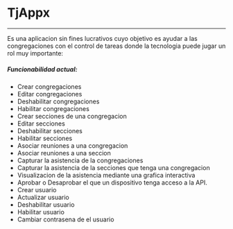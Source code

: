 # TjAppx 

---

Es una aplicacion sin fines lucrativos cuyo objetivo es ayudar a las congregaciones con el control de tareas donde la tecnologia puede jugar un rol muy importante:


##### Funcionabilidad actual:
 * Crear congregaciones
 * Editar congregaciones
 * Deshabilitar congregaciones
 * Habilitar congregaciones
 * Crear secciones de una congregacion
 * Editar secciones
 * Deshabilitar secciones
 * Habilitar secciones
 * Asociar reuniones a una congregacion
 * Asociar reuniones a una seccion
 * Capturar la asistencia de la congregaciones
 * Capturar la asistencia de la secciones que tenga una congregacion
 * Visualizacion de la asistencia mediante una grafica interactiva
 * Aprobar o Desaprobar el que un dispositivo tenga acceso a la API.
 * Crear usuario
 * Actualizar usuario
 * Deshabilitar usuario
 * Habilitar usuario
 * Cambiar contrasena de el usuario